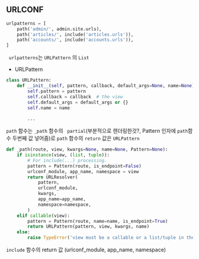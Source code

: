 ## URLCONF

```python
urlpatterns = [
    path('admin/', admin.site.urls),
    path('articles/', include('articles.urls')),
    path('accounts/', include('accounts.urls')),
]

```

` urlpatterns`는 `URLPattern` 의 `List`

- URLPattern

```python
class URLPattern:
    def __init__(self, pattern, callback, default_args=None, name=None):
        self.pattern = pattern
        self.callback = callback  # the view
        self.default_args = default_args or {}
        self.name = name
        
        ...
```



`path` 함수는 `_path` 함수의 ` partial`(부분적으로 렌더링한것?, Pattern 인자에 `path`함수 두번째 값 넣어줌)로  `path` 함수의 `return` 값은 `URLPattern`

```python
def _path(route, view, kwargs=None, name=None, Pattern=None):
    if isinstance(view, (list, tuple)):
        # For include(...) processing.
        pattern = Pattern(route, is_endpoint=False)
        urlconf_module, app_name, namespace = view
        return URLResolver(
            pattern,
            urlconf_module,
            kwargs,
            app_name=app_name,
            namespace=namespace,
        )
    elif callable(view):
        pattern = Pattern(route, name=name, is_endpoint=True)
        return URLPattern(pattern, view, kwargs, name)
    else:
        raise TypeError('view must be a callable or a list/tuple in the case of include().')
```



`include` 함수의 return 값 (urlconf_module, app_name, namespace)

